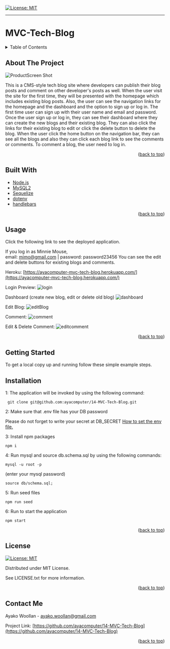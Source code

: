 
[![License: MIT](https://img.shields.io/badge/License-MIT-yellow.svg)](https://opensource.org/licenses/MIT)

---
  
# MVC-Tech-Blog
<details>
  
<summary>Table of Contents</summary>

  
<ol>
  
<li>
  
<a href="#about-the-project">About The Project</a></li>

  
<ul>
  
<li><a href="#built-with">Built With</a></li>

<li><a href="#usage">Usage</a></>
</ul>

</li>

<li>

<a href="#getting-started">Getting Started</a>

<ul>

<li><a href="#installation">Installation</a>

</ul>

</li>
<li><a href="#license">License</a></>
  
<li><a href="#contact">Contact</a></>
  
</ol>
  
</details>

 ## About The Project


 ![ProductScreen Shot](./public/assets/product2.png)

This is a CMS-style tech blog site where developers can publish their blog posts and comment on other developer's posts as well. When the user visit the site for the first time, they will be presented with the homepage which includes existing blog posts. Also, the user can see the navigation links for the homepage and the dashboard and the option to sign up or log in. The first time user can sign up with their user name and email and password. Once the user sign up or log in, they can see their dashboard where they can create the new blogs and their existing blog. They can also click the links for their existing blog to edit or click the delete button to delete the blog. When the user click the home button on the navigation bar, they can see all the blogs and also they can click each blog link to see the comments or comments. To comment a blog, the user need to log in.   

<p align = "right">(<a href="#top">back to top</a>)</>

 ## Built With
* [Node.js](https://nodejs.org/) 
* [MySQL2](https://www.npmjs.com/package/mysql2) 
* [Sequelize](https://www.npmjs.com/package/sequelize) 
* [dotenv](https://www.npmjs.com/package/dotenv) 
* [handlebars](https://www.npmjs.com/package/express-handlebars)



<p align = "right"> (<a href="#top">back to top</a>)</>

## Usage

Click the following link to see the deployed application.

If you log in as Minnie Mouse,  
email: mimo@gmail.com | password: password23456
You can see the edit and delete buttons for existing blogs and comments.

Heroku: [https://ayacomputer-mvc-tech-blog.herokuapp.com/](https://ayacomputer-mvc-tech-blog.herokuapp.com/)


Login Preview:
![login](./public/assets/login2.png)

Dashboard (create new blog, edit or delete old blog)
![dashboard](./public/assets/dashboard2.png)

Edit Blog:
![editBlog](./public/assets/editBlog2.png)


Comment:
![comment](./public/assets/comment2.png)

Edit & Delete Comment:
![editcomment](./public/assets/editcomment2.png)

<p align ="right">(<a href="#top">back to top</a>)</>

## Getting Started

To get a local copy up and running follow these simple example steps.

## Installation

 1: The application will be invoked by using the following command:

 ```
  git clone git@github.com:ayacomputer/14-MVC-Tech-Blog.git
 ```

 2: Make sure that .env file has your DB password

 Please do not forget to write your secret at DB_SECRET 
 [How to set the env file.](https://drive.google.com/file/d/12BokJA0Ah2Hz0zT_xI3t1wDmCcbFK3n4/view)

 3: Install npm packages
 ```
 npm i
 ``` 

 4: Run mysql and source db.schema.sql by using the following commands:
  ```
  mysql -u root -p
  ```
   (enter your mysql password)
  ```
  source db/schema.sql;
  ```

 5: Run seed files

 ```
 npm run seed
 ```

 6: Run to start the application
 ```
 npm start 
 ```

<p align="right">(<a href="#top">back to top</a>)</>

## License

[![License: MIT](https://img.shields.io/badge/License-MIT-yellow.svg)](https://opensource.org/licenses/MIT)

Distributed under MIT License.

See LICENSE.txt for more information.

<p align ="right">(<a href="#top">back to top</a>)</>

 ## Contact Me

Ayako Woollan - ayako.woollan@gmail.com

Project Link: [https://github.com/ayacomputer/14-MVC-Tech-Blog](https://github.com/ayacomputer/14-MVC-Tech-Blog)


<p align="right">(<a href="#top">back to top</a>)</>

